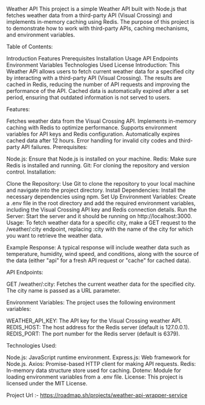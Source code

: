 Weather API
This project is a simple Weather API built with Node.js that fetches weather data from a third-party API (Visual Crossing) and implements in-memory caching using Redis. The purpose of this project is to demonstrate how to work with third-party APIs, caching mechanisms, and environment variables.

Table of Contents:

Introduction
Features
Prerequisites
Installation
Usage
API Endpoints
Environment Variables
Technologies Used
License
Introduction:
This Weather API allows users to fetch current weather data for a specified city by interacting with a third-party API (Visual Crossing). The results are cached in Redis, reducing the number of API requests and improving the performance of the API. Cached data is automatically expired after a set period, ensuring that outdated information is not served to users.

Features:

Fetches weather data from the Visual Crossing API.
Implements in-memory caching with Redis to optimize performance.
Supports environment variables for API keys and Redis configuration.
Automatically expires cached data after 12 hours.
Error handling for invalid city codes and third-party API failures.
Prerequisites:

Node.js: Ensure that Node.js is installed on your machine.
Redis: Make sure Redis is installed and running.
Git: For cloning the repository and version control.
Installation:

Clone the Repository: Use Git to clone the repository to your local machine and navigate into the project directory.
Install Dependencies: Install the necessary dependencies using npm.
Set Up Environment Variables: Create a .env file in the root directory and add the required environment variables, including the Visual Crossing API key and Redis connection details.
Run the Server: Start the server and it should be running on http://localhost:3000.
Usage:
To fetch weather data for a specific city, make a GET request to the /weather/:city endpoint, replacing :city with the name of the city for which you want to retrieve the weather data.

Example Response:
A typical response will include weather data such as temperature, humidity, wind speed, and conditions, along with the source of the data (either "api" for a fresh API request or "cache" for cached data).

API Endpoints:

GET /weather/:city: Fetches the current weather data for the specified city. The city name is passed as a URL parameter.

Environment Variables:
The project uses the following environment variables:

WEATHER_API_KEY: The API key for the Visual Crossing weather API.
REDIS_HOST: The host address for the Redis server (default is 127.0.0.1).
REDIS_PORT: The port number for the Redis server (default is 6379).

Technologies Used:

Node.js: JavaScript runtime environment.
Express.js: Web framework for Node.js.
Axios: Promise-based HTTP client for making API requests.
Redis: In-memory data structure store used for caching.
Dotenv: Module for loading environment variables from a .env file.
License:
This project is licensed under the MIT License.

Project Url :- https://roadmap.sh/projects/weather-api-wrapper-service
